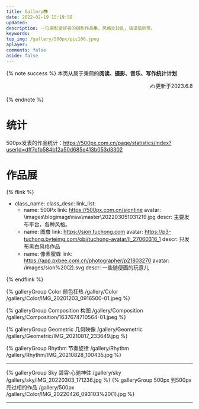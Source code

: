 ```yaml
---
title: Gallery📷
date: 2022-02-19 15:19:58
updated:
description: 一位摄影爱好者的摄影作品集，风格比较乱，请谨慎欣赏。
keywords:
top_img: /gallery/500px/pic106.jpeg
aplayer:
comments: false
aside: false
---
```


{% note success %}
本页从属于秉蕳的**阅读、摄影、音乐、写作统计计划**
<p align="right">✍更新于2023.6.8</p>
{% endnote %}

# 统计
500px发表的作品统计：https://500px.com.cn/page/statistics/index?userId=dff7efb584b12a50d685e413b053d3302
# 作品展
{% flink %}
- class_name: 
  class_desc: 
  link_list:
    - name: 500Px
      link: https://500px.com.cn/siontine
      avatar: \images\blogimage\raw\master\202203051031219.jpg
      descr: 主要发布平台，各种风格。
    - name: 图虫
      link: https://sion.tuchong.com
      avatar: https://p3-tuchong.byteimg.com/obj/tuchong-avatar/ll_27060316_1
      descr: 只发布黑白风格作品
    - name: 像素蜜蜂
      link: https://app.pxbee.com.cn/photographer/p21803270
      avatar: /images/sion%20(2).svg
      descr: 一些随便画的玩意儿
      
{% endflink %}

<div class="gallery-group-main">
{% galleryGroup Color 颜色狂热 /gallery/Color /gallery/Color/IMG_20201203_0916500-01.jpeg %}

{% galleryGroup Composition 构图 /gallery/Composition /gallery/Composition/1637674710564-01.jpeg %}

{% galleryGroup Geometric 几何映像 /gallery/Geometric /gallery/Geometric/IMG_20210817_233649.jpg %}

{% galleryGroup Rhythm 节奏旋律 /gallery/Rhythm /gallery/Rhythm/IMG_20210828_100435.jpg %}
</div>

------

<div class="gallery-group-main">
{% galleryGroup Sky 碧霄·心驰神往 /gallery/sky /gallery/sky/IMG_20220303_171236.jpg %}
{% galleryGroup 500px 到500px亮过相的作品 /gallery/500px  /gallery/Color/IMG_20220426_093103%20(1).jpg %}
</div>

----